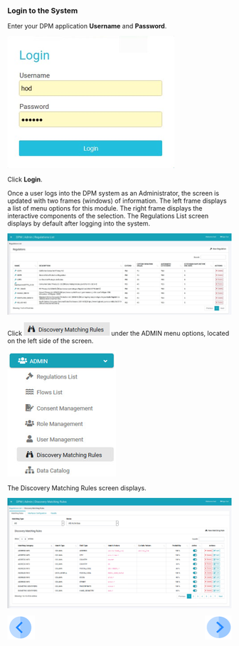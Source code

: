 ### Login to the System

Enter your DPM application **Username** and **Password**.

![image](/articles/demo_project/images/08_01_Consent_AdminLogin.jpg)

Click **Login**. 

Once a user logs into the DPM system as an Administrator, the screen is updated with two frames (windows) of information. The left frame displays a list of menu options for this module. The right frame displays the interactive components of the selection. The Regulations List screen displays by default after logging into the system.

![image](/articles/demo_project/DPM_Demo_Project/images/08_22_Consent_AdminLanding.jpg)   

Click ![image](/articles/demo_project/DPM_Demo_Project/images/ICON_Discovery2.jpg) under the ADMIN menu options, located on the left side of the screen. 

![image](/articles/demo_project/DPM_Demo_Project/images/08_1_Discovery_LeftPanel.jpg)

The Discovery Matching Rules screen displays.

![image](/articles/demo_project/DPM_Demo_Project/images/08_12_Discovery_RulesTab.jpg)



[![Previous](/articles/demo_project/DPM_Demo_Project/images/Previous.png)]( /articles/demo_project/DPM_Demo_Project/07_Discovery/03_01_Discovery_Tutorial.md)[<img align="right" width="60" height="54" src="/articles/demo_project/DPM_Demo_Project/images/Next.png">](/articles/demo_project/DPM_Demo_Project/07_Discovery/03_03_01_Discovery_NewMatchingRule_Landing.md)
